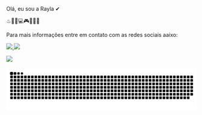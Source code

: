 Olá, eu sou a Rayla ✔

♨📝📎💻🎮👾👩‍💻

Para mais informações entre em contato com as redes sociais aaixo:

 <a href="https://instagram.com/raylafernand" target="_blank"><img src="https://img.shields.io/badge/-Instagram-%23E4405F?style=for-the-badge&logo=instagram&logoColor=white" target="_blank"> </a>         <a href = "mailto: raylafernanda@hotmail.com"><img src="https://img.shields.io/badge/-Gmail-%23333?style=for-the-badge&logo=gmail&logoColor=white" target="_blank"></a>
 
 <img   src="https://github-readme-stats.vercel.app/api?username=raylasilva&show_icons=true&theme=dracula&include_all_commits=true&count_private=true" target="_blank">
 
 
 
 
 
 ![Snake animation](https://github.com/raylasilva/raylasilva/blob/output/github-contribution-grid-snake.svg)
